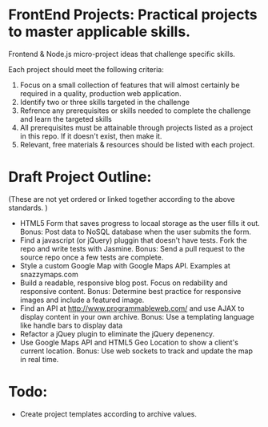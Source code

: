 FrontEnd Projects: Practical projects to master applicable skills.
===

Frontend & Node.js micro-project ideas that challenge specific skills.

Each project should meet the following criteria:

1) Focus on a small collection of features that will almost certainly be
required in a quality, production web application.
2) Identify two or three skills targeted in the challenge
3) Refrence any prerequisites or skills needed to complete the challenge
and learn the targeted skills
4) All prerequisites must be attainable through projects listed as a
project in this repo. If it doesn't exist, then make it. 
5) Relevant, free materials & resources should be listed with each
project.

# Draft Project Outline:
(These are not yet ordered or linked together according to the above
standards. )
- HTML5 Form that saves progress to locaal storage as the user fills it
  out. Bonus: Post data to NoSQL database when the user submits the
form.
- Find a javascript (or jQuery) pluggin that doesn't have tests. Fork
  the repo and write tests with Jasmine. Bonus: Send a pull request to
the source repo once a few tests are complete.
- Style a custom Google Map with Google Maps API. Examples at
  snazzymaps.com
- Build a readable, responsive blog post. Focus on redability and
  responsive content. Bonus: Determine best practice for responsive
images and include a featured image.
- Find an API at http://www.programmableweb.com/ and use AJAX to display
  content in your own archive. Bonus: Use a templating language like
handle bars to display data
- Refactor a jQuey plugin to eliminate the jQuery depenency.
- Use Google Maps API and HTML5 Geo Location to show a client's current
  location. Bonus: Use web sockets to track and update the map in real
time.

# Todo:
- Create project templates according to archive values.
